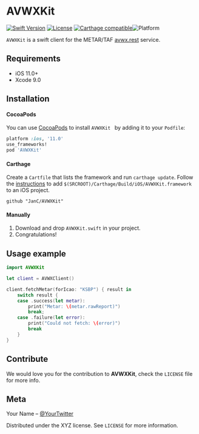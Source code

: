 # AVWXKit


[![Swift Version][swift-image]][swift-url]
[![License][license-image]][license-url]
[![Carthage compatible](https://img.shields.io/badge/Carthage-compatible-4BC51D.svg?style=flat)](https://github.com/Carthage/Carthage)![Platform](https://img.shields.io/cocoapods/p/LFAlertController.svg?style=flat)



`AVWXKit` is a swift client for the METAR/TAF [avwx.rest](https://avwx.rest/) service.


## Requirements

- iOS 11.0+
- Xcode 9.0

## Installation

#### CocoaPods
You can use [CocoaPods](http://cocoapods.org/) to install `AVWXKit ` by adding it to your `Podfile`:

```ruby
platform :ios, '11.0'
use_frameworks!
pod 'AVWXKit'
```

#### Carthage

Create a `Cartfile` that lists the framework and run `carthage update`. Follow the [instructions](https://github.com/Carthage/Carthage#if-youre-building-for-ios) to add `$(SRCROOT)/Carthage/Build/iOS/AVWXKit.framework` to an iOS project.

```
github "JanC/AVWXKit"
```
#### Manually
1. Download and drop ```AVWXKit.swift``` in your project.  
2. Congratulations!  

## Usage example

```swift
import AVWXKit

let client = AVWXClient()

client.fetchMetar(forIcao: "KSBP") { result in
    switch result {
    case .success(let metar):
        print("Metar: \(metar.rawReport)")
        break;
    case .failure(let error):
        print("Could not fetch: \(error)")
        break
    }
}
```

## Contribute

We would love you for the contribution to **AVWXKit**, check the ``LICENSE`` file for more info.

## Meta

Your Name – [@YourTwitter](https://twitter.com/TexTwil) 

Distributed under the XYZ license. See ``LICENSE`` for more information.


[swift-image]:https://img.shields.io/badge/swift-4.0-orange.svg
[swift-url]: https://swift.org/
[license-image]: https://img.shields.io/badge/License-MIT-blue.svg
[license-url]: LICENSE
[travis-image]: https://img.shields.io/travis/dbader/node-datadog-metrics/master.svg?style=flat-square
[travis-url]: https://travis-ci.org/dbader/node-datadog-metrics
[codebeat-image]: https://codebeat.co/badges/c19b47ea-2f9d-45df-8458-b2d952fe9dad
[codebeat-url]: https://codebeat.co/projects/github-com-vsouza-awesomeios-com
